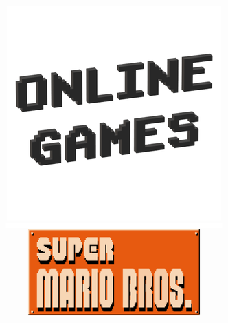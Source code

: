 <p align="center">
  <img src="Images/Icon/Online Games.png" />
  <img src="Images/Materiel/Ligne.png" width="800" height="11" />
  <img src="Images/Icon/Super Mario Bros..png" a="https://supermario-game.com/mario-game/mobilemario.html" width="400" height="200" />
</p>


